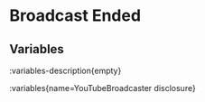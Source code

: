 # Broadcast Ended

## Variables
:variables-description{empty}

:variables{name=YouTubeBroadcaster disclosure}